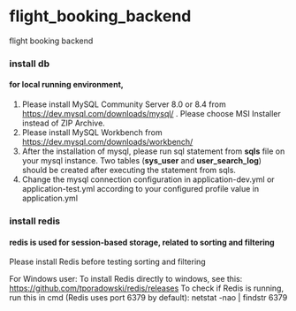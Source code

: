 # flight_booking_backend

flight booking backend



### install db

#### for local running environment,

1. Please install MySQL Community Server 8.0 or 8.4 from https://dev.mysql.com/downloads/mysql/ . Please choose MSI Installer instead of ZIP Archive.
2. Please install MySQL Workbench from https://dev.mysql.com/downloads/workbench/
3. After the installation of mysql, please run sql statement from **sqls** file on your mysql instance. Two tables (**sys_user** and **user_search_log**) should be created after executing the statement from sqls.
4. Change the mysql connection configuration in application-dev.yml or application-test.yml according to your configured profile value in application.yml

### install redis
#### redis is used for session-based storage, related to sorting and filtering
Please install Redis before testing sorting and filtering

For Windows user:
To install Redis directly to windows, see this:
https://github.com/tporadowski/redis/releases
To check if Redis is running, run this in cmd (Redis uses port 6379 by default):
netstat -nao | findstr 6379
